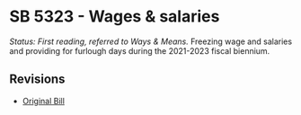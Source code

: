 # SB 5323 - Wages & salaries
*Status: First reading, referred to Ways & Means.*
Freezing wage and salaries and providing for furlough days during the 2021-2023 fiscal biennium.

## Revisions
* [Original Bill](1/)